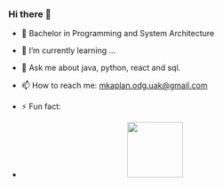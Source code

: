 ### Hi there 👋


- 🔭 Bachelor in Programming and System Architecture
- 🌱 I’m currently learning ...
- 💬 Ask me about java, python, react and sql.
- 📫 How to reach me: mkaplan.odg.uak@gmail.com
- ⚡ Fun fact:

- <div id="header" align="center">
  <img src="https://media.giphy.com/media/M9gbBd9nbDrOTu1Mqx/giphy.gif" width="100"/>
</div>
<!--
**mrkapln/mrkapln** is a ✨ _special_ ✨ repository because its `README.md` (this file) appears on your GitHub profile.

Here are some ideas to get you started:

- 🔭 Bachelor in Programming and System Architecture
- 🌱 I’m currently learning ...
- 👯 I’m looking to collaborate on ...
- 🤔 I’m looking for help with ...
- 💬 Ask me about java, python, react and sql.
- 📫 How to reach me: mkaplan.odg.uak@gmail.com
- 😄 Pronouns: ...
- ⚡ Fun fact: ...
-->
